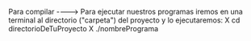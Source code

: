 Para compilar ----> Para ejecutar nuestros programas iremos en una terminal al
directorio ("carpeta") del proyecto y lo ejecutaremos:
X cd directorioDeTuProyecto
X ./nombrePrograma